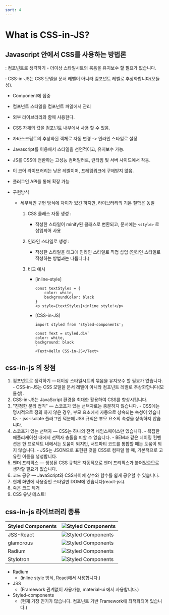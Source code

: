 ```yaml
---
sort: 4
---
```


# What is CSS-in-JS?

## Javascript 안에서 CSS를 사용하는 방법론
 : 컴포넌트로 생각하기 - 더이상 스타일시트의 묶음을 유지보수 할 필요가 없습니다.

 : CSS-in-JS는 CSS 모델을 문서 레벨이 아니라 컴포넌트 레벨로 추상화합니다(모듈성).

- Component에 집중
- 컴포넌트 스타일을 컴포넌트 파일에서 관리
- 외부 라이브러리와 함께 사용한다.
- CSS 자체의 값을 컴포넌트 내부에서 사용 할 수 있음.
- 자바스크립트의 추상화된 객체로 자동 변경 -> 인라인 스타일로 설정

- Javascript를 이용해서 스타일을 선언적이고, 유지보수 가능.
- JS를 CSS에 전환하는 고성능 컴퍼일러로, 런타임 및 서버 사이드에서 작동.
- 이 코어 라이브러리는 낮은 레벨이며, 프레임워크에 구애받지 않음.
- 플러그인 API를 통해 확장 가능


- 구현방식
  - 세부적인 구현 방식에 차이가 있긴 하지만, 라이브러리의 기본 철학은 동일
      1. CSS 클래스 자동 생성 :
         - 작성한 스타일이 minify된 클래스로 변환되고, 문서에는 `<style>` 로 삽입되어 사용
      2. 인라인 스타일로 생성 :
         - 작성한 스타일을 태그에 인라인 스타일로 직접 삽입 (인라인 스타일로 작성하는 방법과는 다릅니다.)

      3. 비교 예시
         - [inline-style]

            ```
            const textStyles = {
                color: white,
                backgroundColor: black
            }
            <p style={textStyles}>inline style!</p>
            ```

         - [CSS-in-JS]

            ```
            import styled from 'styled-components';

            const Text = styled.div`
            color: white,
            background: black
            `
            <Text>Hello CSS-in-JS</Text>
            ```

## css-in-js 의 장점
  1. 컴포넌트로 생각하기 — 더이상 스타일시트의 묶음을 유지보수 할 필요가 없습니다.
    - CSS-in-JS는 CSS 모델을 문서 레벨이 아니라 컴포넌트 레벨로 추상화합니다(모듈성).
  2. CSS-in-JS는 JavaScript 환경을 최대한 활용하여 CSS를 향상시킵니다.
  3. "진정한 분리 법칙" — 스코프가 있는 선택자로는 충분하지 않습니다.
    - CSS에는 명시적으로 정의 하지 않은 경우, 부모 요소에서 자동으로 상속되는 속성이 있습니다.
    - jss-isolate 플러그인 덕분에 JSS 규칙은 부모 요소의 속성을 상속하지 않습니다.
  4. 스코프가 있는 선택자 — CSS는 하나의 전역 네임스페이스만 있습니다.
    - 복잡한 애플리케이션 내에서 선택자 충돌을 피할 수 없습니다.
    - BEM과 같은 네이밍 컨벤션은 한 프로젝트 내에서는 도움이 되지만, 서드파티 코드를 통합할 때는 도움이 되지 않습니다.
    - JSS는 JSON으로 표현된 것을 CSS로 컴파일 할 때, 기본적으로 고유한 이름을 생성합니다.
  5. 벤더 프리픽스 — 생성된 CSS 규칙은 자동적으로 벤더 프리픽스가 붙어있으므로 생각할 필요가 없습니다.
  6. 코드 공유 — JavaScript와 CSS사이에 상수와 함수를 쉽게 공유할 수 있습니다.
  7. 현재 화면에 사용중인 스타일만 DOM에 있습니다(react-jss).
  8. 죽은 코드 제거
  9. CSS 유닛 테스트!


## css-in-js 라이브러리 종류

| Styled Components | ![Styled Components](/assets//Styled_Components.png) |
|-------------------|---------------------------------------------------    |
| JSS-React         | ![Styled Components](././assets//jss.png)               |
| glamorous         | ![Styled Components](/assets//glamorous.png)         |
| Radium            | ![Styled Components](/assets//radium.png)            |
| Stylotron         | ![Styled Components](/assets//styletron.png)         |

- Radium
    - (inline style 방식, React에서 사용합니다.)
- JSS
    - (Framework 관계없이 사용가능, material-ui 에서 사용합니다.)
- Styled-components
    - (현재 가장 인기가 많습니다. 컴포넌트 기반 Framework에 최적화되어 있습니다.)